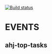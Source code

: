 [![Build status](https://ci.appveyor.com/api/projects/status/t0uw64i3pu735i88/branch/main?svg=true)](https://ci.appveyor.com/project/borison4ik/ahj-top-tasks/branch/main)

# EVENTS

## ahj-top-tasks
